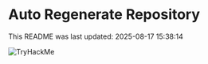 # Auto Regenerate Repository

This README was last updated: 2025-08-17 15:38:14

 ![TryHackMe](https://tryhackme.com/badge/533634)